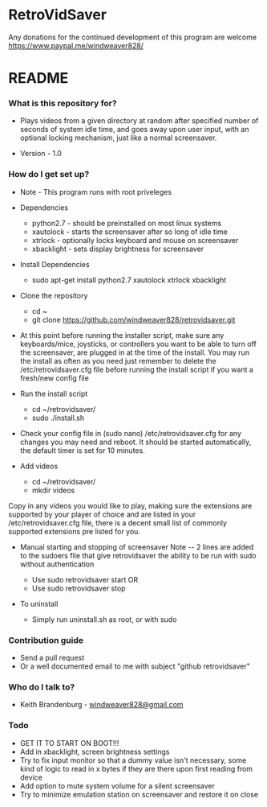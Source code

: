 # RetroVidSaver


Any donations for the continued development of this program are welcome
https://www.paypal.me/windweaver828/

# README #

### What is this repository for? ###

* Plays videos from a given directory at random after specified number of seconds of system idle time, and goes away upon user input, with an optional locking mechanism, just like a normal screensaver.

* Version - 1.0

### How do I get set up? ###

- Note - This program runs with root priveleges
* Dependencies
    - python2.7 - should be preinstalled on most linux systems
    - xautolock - starts the screensaver after so long of idle time
    - xtrlock - optionally locks keyboard and mouse on screensaver
    - xbacklight - sets display brightness for screensaver

* Install Dependencies
    - sudo apt-get install python2.7 xautolock xtrlock xbacklight

* Clone the repository
    - cd ~
    - git clone https://github.com/windweaver828/retrovidsaver.git

* At this point before running the installer script, make sure any keyboards/mice, joysticks, or controllers you want to be able to turn off the screensaver, are plugged in at the time of the install. You may run the install as often as you need just remember to delete the /etc/retrovidsaver.cfg file before running the install script if you want a fresh/new config file
* Run the install script
    - cd ~/retrovidsaver/
    - sudo ./install.sh

* Check your config file in (sudo nano) /etc/retrovidsaver.cfg for any changes you may need and reboot. It should be started automatically, the default timer is set for 10 minutes.

* Add videos
    - cd ~/retrovidsaver/
    - mkdir videos

Copy in any videos you would like to play, making sure the extensions are supported by your player of choice and are listed in your /etc/retrovidsaver.cfg file, there is a decent small list of commonly supported extensions pre listed for you.

* Manual starting and stopping of screensaver
    Note -- 2 lines are added to the sudoers file that give retrovidsaver the ability to be run with sudo without authentication
    - Use sudo retrovidsaver start
    OR
    - Use sudo retrovidsaver stop

* To uninstall
    - Simply run uninstall.sh as root, or with sudo

### Contribution guide

* Send a pull request
* Or a well documented email to me with subject "github retrovidsaver"

### Who do I talk to? ###

* Keith Brandenburg - windweaver828@gmail.com

### Todo ###
* GET IT TO START ON BOOT!!!
* Add in xbacklight, screen brightness settings
* Try to fix input monitor so that a dummy value isn't necessary, some kind of logic to read in x bytes if they are there upon first reading from device
* Add option to mute system volume for a silent screensaver
* Try to minimize emulation station on screensaver and restore it on close
